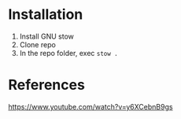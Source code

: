 # Installation

1. Install GNU stow
2. Clone repo
3. In the repo folder, exec `stow .`

# References

https://www.youtube.com/watch?v=y6XCebnB9gs
